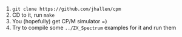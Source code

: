 1. `git clone https://github.com/jhallen/cpm`
2. CD to it, run `make`
3. You (hopefully) get CP/M simulator =)
4. Try to compile some `../ZX_Spectrum` examples for it and run them
